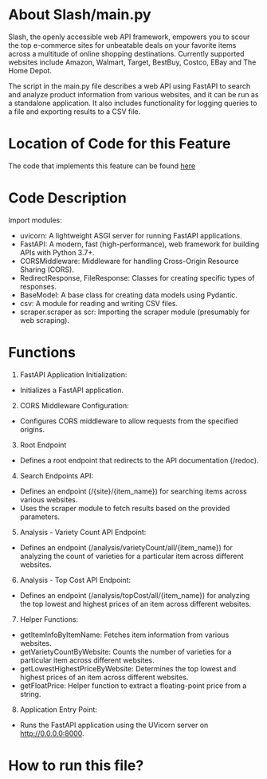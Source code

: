 # About Slash/main.py
Slash, the openly accessible web API framework, empowers you to scour the top e-commerce sites for unbeatable deals on your favorite items across a multitude of online shopping destinations. Currently supported websites include Amazon, Walmart, Target, BestBuy, Costco, EBay and The Home Depot.

The script in the main.py file describes a web API using FastAPI to search and analyze product information from various websites, and it can be run as a standalone application. It also includes functionality for logging queries to a file and exporting results to a CSV file.

# Location of Code for this Feature
The code that implements this feature can be found [here](https://github.com/nainisha-b/slash/blob/main/src/main.py)

# Code Description
Import modules:
- uvicorn: A lightweight ASGI server for running FastAPI applications.
- FastAPI: A modern, fast (high-performance), web framework for building APIs with Python 3.7+.
- CORSMiddleware: Middleware for handling Cross-Origin Resource Sharing (CORS).
- RedirectResponse, FileResponse: Classes for creating specific types of responses.
- BaseModel: A base class for creating data models using Pydantic.
- csv: A module for reading and writing CSV files.
- scraper.scraper as scr: Importing the scraper module (presumably for web scraping).
# Functions
1. FastAPI Application Initialization:
 - Initializes a FastAPI application.   
2. CORS Middleware Configuration:
-  Configures CORS middleware to allow requests from the specified origins.
3. Root Endpoint
- Defines a root endpoint that redirects to the API documentation (/redoc).
4. Search Endpoints API:
- Defines an endpoint (/{site}/{item_name}) for searching items across various websites.
- Uses the scraper module to fetch results based on the provided parameters.
5. Analysis - Variety Count API Endpoint:
- Defines an endpoint (/analysis/varietyCount/all/{item_name}) for analyzing the count of varieties for a particular item across different websites.
6. Analysis - Top Cost API Endpoint:
- Defines an endpoint (/analysis/topCost/all/{item_name}) for analyzing the top lowest and highest prices of an item across different websites.
7. Helper Functions:
- getItemInfoByItemName: Fetches item information from various websites.
- getVarietyCountByWebsite: Counts the number of varieties for a particular item across different websites.
- getLowestHighestPriceByWebsite: Determines the top lowest and highest prices of an item across different websites.
- getFloatPrice: Helper function to extract a floating-point price from a string.
8. Application Entry Point:
- Runs the FastAPI application using the UVicorn server on http://0.0.0.0:8000.


# How to run this file?
